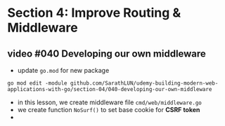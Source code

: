 # Section 4: Improve Routing & Middleware

## video #040 Developing our own middleware

- update `go.mod` for new package

```shell
go mod edit -module github.com/SarathLUN/udemy-building-modern-web-applications-with-go/section-04/040-developing-our-own-middleware
```

- in this lesson, we create middleware file `cmd/web/middleware.go`
- we create function `NoSurf()` to set base cookie for **CSRF token**
- 